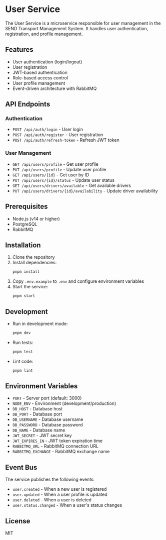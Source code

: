 # User Service

The User Service is a microservice responsible for user management in the SEND Transport Management System. It handles user authentication, registration, and profile management.

## Features

- User authentication (login/logout)
- User registration
- JWT-based authentication
- Role-based access control
- User profile management
- Event-driven architecture with RabbitMQ

## API Endpoints

### Authentication
- `POST /api/auth/login` - User login
- `POST /api/auth/register` - User registration
- `POST /api/auth/refresh-token` - Refresh JWT token

### User Management
- `GET /api/users/profile` - Get user profile
- `PUT /api/users/profile` - Update user profile
- `GET /api/users/{id}` - Get user by ID
- `PUT /api/users/{id}/status` - Update user status
- `GET /api/users/drivers/available` - Get available drivers
- `PUT /api/users/drivers/{id}/availability` - Update driver availability

## Prerequisites

- Node.js (v14 or higher)
- PostgreSQL
- RabbitMQ

## Installation

1. Clone the repository
2. Install dependencies:
   ```bash
   pnpm install
   ```
3. Copy `.env.example` to `.env` and configure environment variables
4. Start the service:
   ```bash
   pnpm start
   ```

## Development

- Run in development mode:
  ```bash
  pnpm dev
  ```
- Run tests:
  ```bash
  pnpm test
  ```
- Lint code:
  ```bash
  pnpm lint
  ```

## Environment Variables

- `PORT` - Server port (default: 3000)
- `NODE_ENV` - Environment (development/production)
- `DB_HOST` - Database host
- `DB_PORT` - Database port
- `DB_USERNAME` - Database username
- `DB_PASSWORD` - Database password
- `DB_NAME` - Database name
- `JWT_SECRET` - JWT secret key
- `JWT_EXPIRES_IN` - JWT token expiration time
- `RABBITMQ_URL` - RabbitMQ connection URL
- `RABBITMQ_EXCHANGE` - RabbitMQ exchange name

## Event Bus

The service publishes the following events:

- `user.created` - When a new user is registered
- `user.updated` - When a user profile is updated
- `user.deleted` - When a user is deleted
- `user.status.changed` - When a user's status changes

## License

MIT 